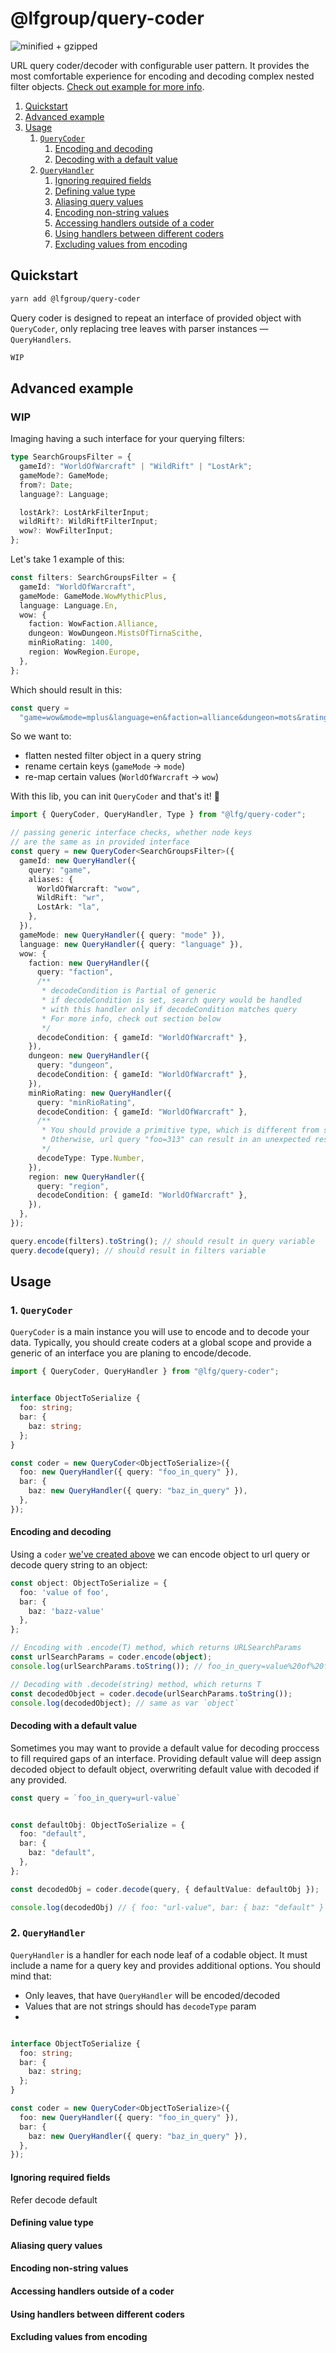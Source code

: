 # @lfgroup/query-coder

![minified + gzipped](https://badgen.net/bundlephobia/minzip/@lfgroup\/query-coder)

URL query coder/decoder with configurable user pattern. It provides the most comfortable experience for encoding and decoding complex nested filter objects. [Check out example for more info](#usage).

1. [Quickstart](#quickstart)
3. [Advanced example](#advanced-example)
4. [Usage](#usage)
    1. [`QueryCoder`](#1-querycoder)
        1. [Encoding and decoding](#encoding-and-decoding)
        2. [Decoding with a default value](#decoding-with-a-default-value)
    3. [`QueryHandler`](#2-queryhandler)
        1. [Ignoring required fields](#ignoring-required-fields)
        2. [Defining value type](#defining-value-type)
        3. [Aliasing query values](#aliasing-query-values)
        4. [Encoding non-string values](#encoding-non-string-values)
        5. [Accessing handlers outside of a coder](#accessing-handlers-outside-of-a-coder)
        6. [Using handlers between different coders](#using-handlers-between-different-coders)
        7. [Excluding values from encoding](#excluding-values-from-encoding)


## Quickstart

```zsh
yarn add @lfgroup/query-coder
```

Query coder is designed to repeat an interface of provided object with `QueryCoder`, only replacing tree leaves with parser instances — `QueryHandlers`.

```ts
WIP
```


## Advanced example
### WIP

Imaging having a such interface for your querying filters:

```ts
type SearchGroupsFilter = {
  gameId?: "WorldOfWarcraft" | "WildRift" | "LostArk";
  gameMode?: GameMode;
  from?: Date;
  language?: Language;

  lostArk?: LostArkFilterInput;
  wildRift?: WildRiftFilterInput;
  wow?: WowFilterInput;
};
```

Let's take 1 example of this:

```ts
const filters: SearchGroupsFilter = {
  gameId: "WorldOfWarcraft",
  gameMode: GameMode.WowMythicPlus,
  language: Language.En,
  wow: {
    faction: WowFaction.Alliance,
    dungeon: WowDungeon.MistsOfTirnaScithe,
    minRioRating: 1400,
    region: WowRegion.Europe,
  },
};
```

Which should result in this:

```ts
const query =
  "game=wow&mode=mplus&language=en&faction=alliance&dungeon=mots&rating=1400&region=eu";
```

So we want to:

- flatten nested filter object in a query string
- rename certain keys (`gameMode` -> `mode`)
- re-map certain values (`WorldOfWarcraft` -> `wow`)

With this lib, you can init `QueryCoder` and that's it! 🎉

```ts
import { QueryCoder, QueryHandler, Type } from "@lfg/query-coder";

// passing generic interface checks, whether node keys
// are the same as in provided interface
const query = new QueryCoder<SearchGroupsFilter>({
  gameId: new QueryHandler({
    query: "game",
    aliases: {
      WorldOfWarcraft: "wow",
      WildRift: "wr",
      LostArk: "la",
    },
  }),
  gameMode: new QueryHandler({ query: "mode" }),
  language: new QueryHandler({ query: "language" }),
  wow: {
    faction: new QueryHandler({
      query: "faction",
      /**
       * decodeCondition is Partial of generic
       * if decodeCondition is set, search query would be handled
       * with this handler only if decodeCondition matches query
       * For more info, check out section below
       */
      decodeCondition: { gameId: "WorldOfWarcraft" },
    }),
    dungeon: new QueryHandler({
      query: "dungeon",
      decodeCondition: { gameId: "WorldOfWarcraft" },
    }),
    minRioRating: new QueryHandler({
      query: "minRioRating",
      decodeCondition: { gameId: "WorldOfWarcraft" },
      /**
       * You should provide a primitive type, which is different from string
       * Otherwise, url query "foo=313" can result in an unexpected result
       */
      decodeType: Type.Number,
    }),
    region: new QueryHandler({
      query: "region",
      decodeCondition: { gameId: "WorldOfWarcraft" },
    }),
  },
});

query.encode(filters).toString(); // should result in query variable
query.decode(query); // should result in filters variable
```


## Usage
### 1. `QueryCoder`
`QueryCoder` is a main instance you will use to encode and to decode your data. Typically, you should create coders at a global scope and provide a generic of an interface you are planing to encode/decode.

```ts
import { QueryCoder, QueryHandler } from "@lfg/query-coder";


interface ObjectToSerialize {
  foo: string;
  bar: {
    baz: string;
  };
}

const coder = new QueryCoder<ObjectToSerialize>({
  foo: new QueryHandler({ query: "foo_in_query" }),
  bar: {
    baz: new QueryHandler({ query: "baz_in_query" }),
  },
});
```

#### Encoding and decoding
Using a `coder` [we've created above](#1-querycoder) we can encode object to url query or decode query string to an object:
```ts
const object: ObjectToSerialize = {
  foo: 'value of foo',
  bar: {
    baz: 'bazz-value'
  },
};

// Encoding with .encode(T) method, which returns URLSearchParams
const urlSearchParams = coder.encode(object);
console.log(urlSearchParams.toString()); // foo_in_query=value%20of%20foo&baz_in_query=bazz-value

// Decoding with .decode(string) method, which returns T
const decodedObject = coder.decode(urlSearchParams.toString());
console.log(decodedObject); // same as var `object`
```

#### Decoding with a default value 
Sometimes you may want to provide a default value for decoding proccess to fill required gaps of an interface. Providing default value will deep assign decoded object to default object, overwriting default value with decoded if any provided.
```ts
const query = `foo_in_query=url-value`


const defaultObj: ObjectToSerialize = {
  foo: "default",
  bar: {
    baz: "default",
  },
};

const decodedObj = coder.decode(query, { defaultValue: defaultObj });

console.log(decodedObj) // { foo: "url-value", bar: { baz: "default" } }
```

### 2. `QueryHandler`
`QueryHandler` is a handler for each node leaf of a codable object. It must include a name for a query key and provides additional options. You should mind that:

* Only leaves, that have `QueryHandler` will be encoded/decoded
* Values that are not strings should has `decodeType` param
* 

```ts

interface ObjectToSerialize {
  foo: string;
  bar: {
    baz: string;
  };
}

const coder = new QueryCoder<ObjectToSerialize>({
  foo: new QueryHandler({ query: "foo_in_query" }),
  bar: {
    baz: new QueryHandler({ query: "baz_in_query" }),
  },
});

```
#### Ignoring required fields
Refer decode default
#### Defining value type
#### Aliasing query values
#### Encoding non-string values
#### Accessing handlers outside of a coder
#### Using handlers between different coders
#### Excluding values from encoding
